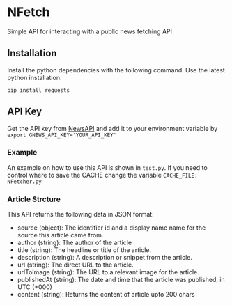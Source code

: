 # NFetch
Simple API for interacting with a public news fetching API

## Installation
Install the python dependencies with the following command. Use the latest python installation.
```
pip install requests
```

## API Key
Get the API key from [NewsAPI](https://newsapi.org/) and add it to your environment variable by ``export GNEWS_API_KEY='YOUR_API_KEY' ``

### Example
An example on how to use this API is shown in ``test.py``. If you need to control where to save the CACHE change the variable ``CACHE_FILE: NFetcher.py``

### Article Strcture

This API returns the following data in JSON format:

- source (object): The identifier id and a display name name for the source this article came from.
- author (string): The author of the article
- title (string): The headline or title of the article.
- description (string): A description or snippet from the article.
- url (string): The direct URL to the article.
- urlToImage (string): The URL to a relevant image for the article.
- publishedAt (string): The date and time that the article was published, in UTC (+000)
- content (string): Returns the content of article upto 200 chars
